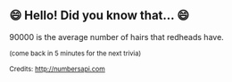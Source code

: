 ## 😄 Hello! Did you know that... 😄
90000 is the average number of hairs that redheads have.

<sup>(come back in 5 minutes for the next trivia)</sup>


<sup>Credits: http://numbersapi.com</sup>
